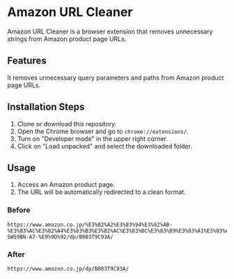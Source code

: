 # Amazon URL Cleaner

Amazon URL Cleaner is a browser extension that removes unnecessary strings from Amazon product page URLs.

## Features

It removes unnecessary query parameters and paths from Amazon product page URLs.

## Installation Steps

1. Clone or download this repository.
2. Open the Chrome browser and go to `chrome://extensions/`.
3. Turn on "Developer mode" in the upper right corner.
4. Click on "Load unpacked" and select the downloaded folder.

## Usage

1. Access an Amazon product page.
2. The URL will be automatically redirected to a clean format.

### Before

```text
https://www.amazon.co.jp/%E3%82%A2%E3%83%94%E3%82%AB-%E3%83%AC%E3%82%A4%E3%83%B3%E3%82%AC%E3%83%BC%E3%83%89%E3%83%A1%E3%83%A2-SW59BN-A7-%E9%9D%92/dp/B003T9C93A/
```

### After

```text
https://www.amazon.co.jp/dp/B003T9C93A/
```
